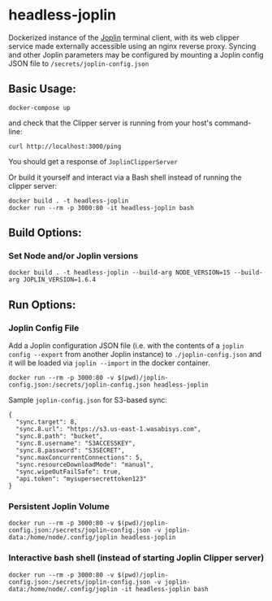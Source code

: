 # headless-joplin
Dockerized instance of the [Joplin](https://github.com/laurent22/joplin/) terminal client, with its web clipper service made externally accessible using an nginx reverse proxy. Syncing and other Joplin parameters may be configured by mounting a Joplin config JSON file to `/secrets/joplin-config.json`

## Basic Usage:
```
docker-compose up
```
and check that the Clipper server is running from your host's command-line:
```
curl http://localhost:3000/ping
```
You should get a response of `JoplinClipperServer`

Or build it yourself and interact via a Bash shell instead of running the clipper server:
```
docker build . -t headless-joplin
docker run --rm -p 3000:80 -it headless-joplin bash
```

## Build Options:
### Set Node and/or Joplin versions
```
docker build . -t headless-joplin --build-arg NODE_VERSION=15 --build-arg JOPLIN_VERSION=1.6.4
```

## Run Options:
### Joplin Config File
Add a Joplin configuration JSON file (i.e. with the contents of a `joplin config --export` from another Joplin instance) to `./joplin-config.json` and it will be loaded via `joplin --import` in the docker container.

```
docker run --rm -p 3000:80 -v $(pwd)/joplin-config.json:/secrets/joplin-config.json headless-joplin
```

Sample `joplin-config.json` for S3-based sync:
```
{
  "sync.target": 8,
  "sync.8.url": "https://s3.us-east-1.wasabisys.com",
  "sync.8.path": "bucket",
  "sync.8.username": "S3ACCESSKEY",
  "sync.8.password": "S3SECRET",
  "sync.maxConcurrentConnections": 5,
  "sync.resourceDownloadMode": "manual",
  "sync.wipeOutFailSafe": true,
  "api.token": "mysupersecrettoken123"
}
```

### Persistent Joplin Volume
```
docker run --rm -p 3000:80 -v $(pwd)/joplin-config.json:/secrets/joplin-config.json -v joplin-data:/home/node/.config/joplin headless-joplin
```

### Interactive bash shell (instead of starting Joplin Clipper server)
```
docker run --rm -p 3000:80 -v $(pwd)/joplin-config.json:/secrets/joplin-config.json -v joplin-data:/home/node/.config/joplin -it headless-joplin bash
```
